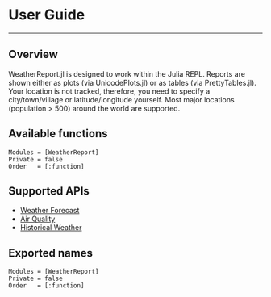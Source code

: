# User Guide
---

## Overview
WeatherReport.jl is designed to work within the Julia REPL. Reports are shown either
as plots (via UnicodePlots.jl) or as tables (via PrettyTables.jl). Your location is
not tracked, therefore, you need to specify a city/town/village or latitude/longitude
yourself. Most major locations (population > 500) around the world are supported.

## Available functions
```@index
Modules = [WeatherReport]
Private = false
Order   = [:function]
```

## Supported APIs

- [Weather Forecast](https://open-meteo.com/en/docs)
- [Air Quality](https://open-meteo.com/en/docs/air-quality-api)
- [Historical Weather](https://open-meteo.com/en/docs/historical-weather-api)

## Exported names
```@autodocs
Modules = [WeatherReport]
Private = false
Order   = [:function]
```